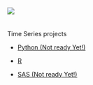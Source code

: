 # ![](http://arqmain.net/RProject_Python_Logos/forecast.gif) 
<br>Time Series projects
<br>

* [Python (Not ready Yet!) ](https://github.com/arqmain/Time-Series/tree/master/Python)

* [R](https://github.com/arqmain/Time-Series/tree/master/R)

* [SAS (Not ready Yet!) ](https://github.com/arqmain/Time-Series/tree/master/SAS)
